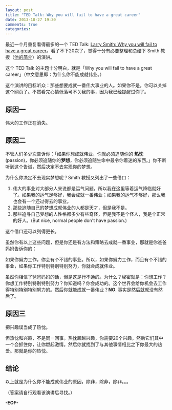 ```yaml
---
layout: post
title: "TED Talk: Why you will fail to have a great career"
date: 2013-10-27 19:30
comments: true
categories:
---
```


最近一个月重复看得最多的一个 TED Talk: [Larry Smith: Why you will fail to have a great career](http://www.ted.com/talks/larry_smith_why_you_will_fail_to_have_a_great_career.html)。看了不下20次了，觉得十分有必要整理和总结下 Smith 教授（[他的简介](http://www.ted.com/speakers/larry_smith.html)）的演讲。

这个 TED Talk 的主题十分明白，就是「Why you will fail to have a great career」（中文意思即：为什么你不能成就伟业。）

这个演讲的目标听众：那些想要成就一番伟大事业的人。如果你不是，你可以关掉这个网页了。不然看完心情低落可不关我的事，因为我已经提醒过你了。

## 原因一
伟大的工作正在消失。

## 原因二
不管人们多少次告诉你：「如果你想成就伟业，你就必须追随你的 **热忱** (passion)，你必须追随你的**梦想**，你必须追随生命中最令你着迷的东西。」你不断听到这个告诫，然后决定不去实现你的梦想。

为什么你决定不去现实梦想呢？Smith 教授又列出了一些借口：

 1. 伟大的事业对大部分人来说都是运气问题，所以我在这里等着运气降临就好了。如果我的运气足够好，我会成就一番伟业；如果我的运气不够好，那么我也会有一个还过得去的事业。
 2. 那些追随自己的梦想成就伟业的人都是天才，但是我不是。
 3. 那些追寻自己梦想的人性格都多少有些奇怪，但是我不是个怪人，我是个正常的好人。(But nice, normal people don't have passion.)

这个借口还可以列得更长。

 虽然你有以上这些问题，但是你还是有方法和策略去成就一番事业，那就是你爸爸妈妈告诉你的：

 如果你努力工作，你会有个不错的事业。所以，如果你努力工作，而且有个不错的事业，如果你工作特别特别特别努力，你就会成就伟业。

 虽然你相信了爸爸妈妈的话，但是这是行不通的。为什么？秘密就是：你想工作？你想工作特别特别特别努力？你知道吗？你会成功的。这个世界会给你机会去工作得特别特别特别努力的。然后你就能成就一番伟业？**NO**. 事实是然后就就没有然后了。

## 原因三
把兴趣误当成了热忱。

但热忱和兴趣，不是同一回事。热忱超越兴趣，你需要20个兴趣，然后它们其中一个会抓住你，让你燃起激情。然后你就找到了与其他事情相比之下你最大的热爱。那就是你的热忱。

## 结论
以上就是为什么你不能成就伟业的原因，除非，除非，除非。。。

（答案请自行观看该演讲后寻找。）

**-EOF-**
